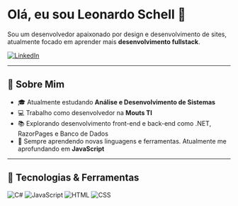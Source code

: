 # Olá, eu sou Leonardo Schell 👋

Sou um desenvolvedor apaixonado por design e desenvolvimento de sites, atualmente focado em aprender mais **desenvolvimento fullstack**.

[![LinkedIn](https://img.shields.io/badge/LinkedIn-000?style=for-the-badge&logo=linkedin&logoColor=white)](https://www.linkedin.com/in/leonardoschell/)


---

## 🚀 Sobre Mim

- 🎓 Atualmente estudando **Análise e Desenvolvimento de Sistemas**
- 💻 Trabalho como desenvolvedor na **Mouts TI**
- 📚 Explorando desenvolvimento front-end e back-end como .NET, RazorPages e Banco de Dados
- 🌱 Sempre aprendendo novas linguagens e ferramentas. Atualmente me aprofundando em **JavaScript**

---

## 🔧 Tecnologias & Ferramentas

![C#](https://img.shields.io/badge/-CSharp-000?&logo=csharp)
![JavaScript](https://img.shields.io/badge/-JavaScript-000?&logo=javascript)
![HTML](https://img.shields.io/badge/-HTML-000?&logo=html5)
![CSS](https://img.shields.io/badge/-CSS-000?&logo=css3)
